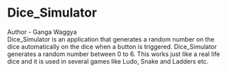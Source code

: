 # Dice_Simulator
Author - Ganga Waggya<br>
Dice_Simulator is an application that generates a random number on the dice automatically on the dice when a button is triggered. 
Dice_Simulator generates a random number between 0 to 6.
This works just like a real life dice and it is used in several games like Ludo, Snake and Ladders etc. 
